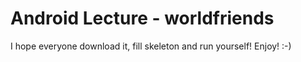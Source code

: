 # Android Lecture - worldfriends

I hope everyone download it, fill skeleton and run yourself! Enjoy! :-)
